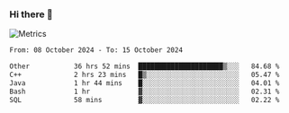 ### Hi there 👋

![Metrics](https://github.com/radoapx/radoapx/blob/main/github-metrics.svg)

<!--START_SECTION:waka-->

```txt
From: 08 October 2024 - To: 15 October 2024

Other           36 hrs 52 mins  █████████████████████▒░░░   84.68 %
C++             2 hrs 23 mins   █▒░░░░░░░░░░░░░░░░░░░░░░░   05.47 %
Java            1 hr 44 mins    █░░░░░░░░░░░░░░░░░░░░░░░░   04.01 %
Bash            1 hr            ▓░░░░░░░░░░░░░░░░░░░░░░░░   02.31 %
SQL             58 mins         ▓░░░░░░░░░░░░░░░░░░░░░░░░   02.22 %
```

<!--END_SECTION:waka-->

<!--
**radoapx/radoapx** is a ✨ _special_ ✨ repository because its `README.md` (this file) appears on your GitHub profile.

Here are some ideas to get you started:

- 🔭 I’m currently working on ...
- 🌱 I’m currently learning ...
- 👯 I’m looking to collaborate on ...
- 🤔 I’m looking for help with ...
- 💬 Ask me about ...
- 📫 How to reach me: ...
- 😄 Pronouns: ...
- ⚡ Fun fact: ...
-->
